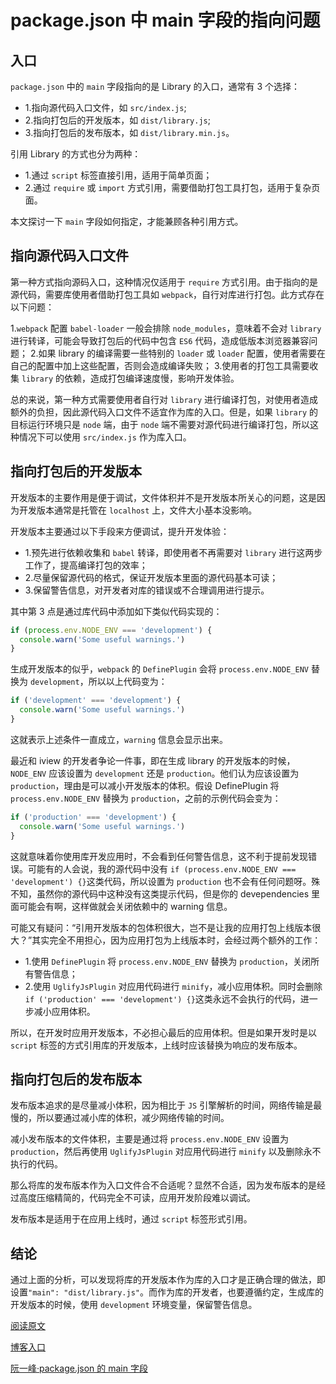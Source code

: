 <!--
 * @Description: npm&yarn文件夹
 * @Author: xiehuaqiang
 * @FilePath: /kaka-blog/src/docs/kaka/npm-yarn/package.json中mian字段指向问题.md
 * @Date: 2021-08-23 11:49:28
 * @LastEditTime: 2021-08-23 11:53:05
-->

# package.json 中 main 字段的指向问题

## 入口

`package.json` 中的 `main` 字段指向的是 Library 的入口，通常有 3 个选择：

- 1.指向源代码入口文件，如 `src/index.js`;
- 2.指向打包后的开发版本，如 `dist/library.js`;
- 3.指向打包后的发布版本，如 `dist/library.min.js`。

引用 Library 的方式也分为两种：

- 1.通过 `script` 标签直接引用，适用于简单页面；
- 2.通过 `require` 或 `import` 方式引用，需要借助打包工具打包，适用于复杂页面。

本文探讨一下 `main` 字段如何指定，才能兼顾各种引用方式。

## 指向源代码入口文件

第一种方式指向源码入口，这种情况仅适用于 `require` 方式引用。由于指向的是源代码，需要库使用者借助打包工具如 `webpack`，自行对库进行打包。此方式存在以下问题：

1.`webpack` 配置 `babel-loader` 一般会排除 `node_modules`，意味着不会对 `library` 进行转译，可能会导致打包后的代码中包含 `ES6` 代码，造成低版本浏览器兼容问题； 2.如果 library 的编译需要一些特别的 `loader` 或 `loader` 配置，使用者需要在自己的配置中加上这些配置，否则会造成编译失败； 3.使用者的打包工具需要收集 `library` 的依赖，造成打包编译速度慢，影响开发体验。

总的来说，第一种方式需要使用者自行对 `library` 进行编译打包，对使用者造成额外的负担，因此源代码入口文件不适宜作为库的入口。但是，如果 `library` 的目标运行环境只是 `node` 端，由于 `node` 端不需要对源代码进行编译打包，所以这种情况下可以使用 `src/index.js` 作为库入口。

## 指向打包后的开发版本

开发版本的主要作用是便于调试，文件体积并不是开发版本所关心的问题，这是因为开发版本通常是托管在 `localhost` 上，文件大小基本没影响。

开发版本主要通过以下手段来方便调试，提升开发体验：

- 1.预先进行依赖收集和 `babel` 转译，即使用者不再需要对 `library` 进行这两步工作了，提高编译打包的效率；
- 2.尽量保留源代码的格式，保证开发版本里面的源代码基本可读；
- 3.保留警告信息，对开发者对库的错误或不合理调用进行提示。

其中第 3 点是通过库代码中添加如下类似代码实现的：

```js
if (process.env.NODE_ENV === 'development') {
  console.warn('Some useful warnings.')
}
```

生成开发版本的似乎，`webpack` 的 `DefinePlugin` 会将 `process.env.NODE_ENV` 替换为 `development`，所以以上代码变为：

```js
if ('development' === 'development') {
  console.warn('Some useful warnings.')
}
```

这就表示上述条件一直成立，`warning` 信息会显示出来。

最近和 iview 的开发者争论一件事，即在生成 library 的开发版本的时候，`NODE_ENV` 应该设置为 `development` 还是 `production`。他们认为应该设置为 `production`，理由是可以减小开发版本的体积。假设 DefinePlugin 将 `process.env.NODE_ENV` 替换为 `production`，之前的示例代码会变为：

```js
if ('production' === 'development') {
  console.warn('Some useful warnings.')
}
```

这就意味着你使用库开发应用时，不会看到任何警告信息，这不利于提前发现错误。可能有的人会说，我的源代码中没有 `if (process.env.NODE_ENV === 'development') {}`这类代码，所以设置为 `production` 也不会有任何问题呀。殊不知，虽然你的源代码中这种没有这类提示代码，但是你的 devependencies 里面可能会有啊，这样做就会关闭依赖中的 warning 信息。

可能又有疑问：“引用开发版本的包体积很大，岂不是让我的应用打包上线版本很大？”其实完全不用担心，因为应用打包为上线版本时，会经过两个额外的工作：

- 1.使用 `DefinePlugin` 将 `process.env.NODE_ENV` 替换为 `production`，关闭所有警告信息；
- 2.使用 `UglifyJsPlugin` 对应用代码进行 `minify`，减小应用体积。同时会删除 `if ('production' === 'development') {}`这类永远不会执行的代码，进一步减小应用体积。

所以，在开发时应用开发版本，不必担心最后的应用体积。但是如果开发时是以 `script` 标签的方式引用库的开发版本，上线时应该替换为响应的发布版本。

## 指向打包后的发布版本

发布版本追求的是尽量减小体积，因为相比于 `JS` 引擎解析的时间，网络传输是最慢的，所以要通过减小库的体积，减少网络传输的时间。

减小发布版本的文件体积，主要是通过将 `process.env.NODE_ENV` 设置为 `production`，然后再使用 `UglifyJsPlugin` 对应用代码进行 `minify` 以及删除永不执行的代码。

那么将库的发布版本作为入口文件合不合适呢？显然不合适，因为发布版本的是经过高度压缩精简的，代码完全不可读，应用开发阶段难以调试。

发布版本是适用于在应用上线时，通过 `script` 标签形式引用。

## 结论

通过上面的分析，可以发现将库的开发版本作为库的入口才是正确合理的做法，即设置`"main": "dist/library.js"`。而作为库的开发者，也要遵循约定，生成库的开发版本的时候，使用 `development` 环境变量，保留警告信息。

[阅读原文](http://jingsam.github.io/2018/03/12/npm-main.html)

[博客入口](https://jingsam.github.io/archives/)

[阮一峰·package.json 的 main 字段](https://es6.ruanyifeng.com/#docs/module-loader)
